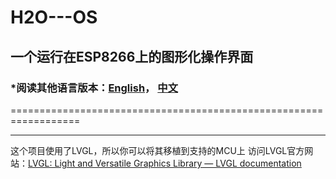﻿# H2O---OS
## 一个运行在ESP8266上的图形化操作界面
### *阅读其他语言版本：[English](READMe.md)， [中文](README-zh.md)
==================================================================
***
这个项目使用了LVGL，所以你可以将其移植到支持的MCU上
访问LVGL官方网站：[LVGL: Light and Versatile Graphics Library — LVGL documentation](https://docs.lvgl.io/master/)

